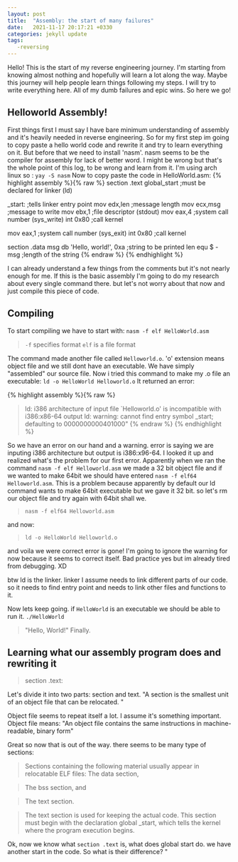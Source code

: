```yaml
---
layout: post
title:  "Assembly: the start of many failures"
date:   2021-11-17 20:17:21 +0330
categories: jekyll update
tags: 
   -reversing
---
```

Hello! This is the start of my reverse engineering journey. I'm starting from knowing almost nothing and hopefully will learn a lot along the way. Maybe this journey will help people learn things following my steps. I will try to write everything here. All of my dumb failures and epic wins. So here we go!

## Helloworld Assembly!
First things first I must say I have bare minimum understanding of assembly and it's heavily needed in reverse engineering. So for my first step im going to copy paste a hello world code and rewrite it and try to learn everything on it. But before that we need to install 'nasm'. nasm seems to be the compiler for assembly for lack of better word. I might be wrong but that's the whole point of this log, to be wrong and learn from it. 
I'm using arch linux so : `yay -S nasm`
Now to copy paste the code in HelloWorld.asm:
{% highlight assembly %}{% raw %}
section	.text
   global_start   ;must be declared for linker (ld)
	
_start:	          ;tells linker entry point
   mov	edx,len   ;message length
   mov	ecx,msg   ;message to write
   mov	ebx,1     ;file descriptor (stdout)
   mov	eax,4     ;system call number (sys_write)
   int	0x80      ;call kernel
	
   mov	eax,1     ;system call number (sys_exit)
   int	0x80      ;call kernel

section	.data
msg db 'Hello, world!', 0xa  ;string to be printed
len equ $ - msg     ;length of the string
{% endraw %} {% endhighlight %}

I can already understand a few things from the comments but it's not nearly enough for me. If this is the basic assembly I'm going to do my research about every single command there. but let's not worry about that now and just compile this piece of code.

## Compiling
To start compiling we have to start with:
`nasm -f elf HelloWorld.asm`
>`-f` specifies format
>`elf` is a file format

The command made another file called `Helloworld.o`. 'o' extension means object file and we still dont have an executable. We have simply "assembled" our source file.
Now i tried this command to make my .o file an executable:
`ld -o HelloWorld Helloworld.o`
It returned an error: 

{% highlight assembly %}{% raw %}
>ld: i386 architecture of input file `Helloworld.o' is incompatible with i386:x86-64 output
>ld: warning: cannot find entry symbol _start; defaulting to 0000000000401000"
{% endraw %} {% endhighlight %}

So we have an error on our hand and a warning. error is saying we are inputing i386 architecture but output is i386:x96-64. 
I looked it up and realized what's the problem for our first error. Apparently when we ran the command `nasm -f elf Helloworld.asm` we made a 32 bit object file and if we wanted to make 64bit we should have entered `nasm -f elf64 Helloworld.asm`. This is a problem because apparently by default our ld command wants to make 64bit executable but we gave it 32 bit. so let's rm our object file and try again with 64bit shall we. 

>`nasm -f elf64 Helloworld.asm`

and now:
>`ld -o HelloWorld Helloworld.o`

and voila we were correct error is gone! I'm going to ignore the warning for now because it seems to correct itself. Bad practice yes but im already tired from debugging. XD

btw ld is the linker. linker I assume needs to link different parts of our code. so it needs to find entry point and needs to link other files and functions to it.

Now lets keep going. if `HelloWorld` is an executable we should be able to run it. 
`./HelloWorld`

> "Hello, World!"
Finally. 

## Learning what our assembly program does and rewriting it

>section .text:

Let's divide it into two parts: section and text.
"A section is the smallest unit of an object file that can be relocated. "

Object file seems to repeat itself a lot. I assume it's something important. Object file means:
"An object file contains the same instructions in machine-readable, binary form"

Great so now that is out of the way. there seems to be many type of sections:
>Sections containing the following material usually appear in relocatable ELF files:
>The data section,

>The bss section, and

>The text section.

>The text section is used for keeping the actual code. This section must begin with the declaration global _start, which tells the kernel where the program execution begins.

Ok, now we know what `section .text` is, what does global start do. we have another start in the code. So what is their difference? 
"

